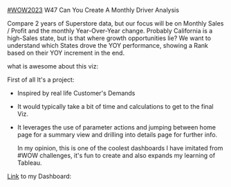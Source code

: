 [#WOW2023](https://workout-wednesday.com/2023w47tab/) W47 Can You Create A Monthly Driver Analysis


Compare 2 years of Superstore data, but our focus will be on Monthly Sales / Profit and the monthly Year-Over-Year change. Probably California is a high-Sales state, but is that where growth opportunities lie? We want to understand which States drove the YOY performance, showing a Rank based on their YOY increment in the end.

what is awesome about this viz: 

First of all It's a project:

* Inspired by real life  Customer's Demands
* It would typically take a bit of time and calculations to get to the final Viz.
* It leverages the use of parameter actions and jumping between home page for a summary view and drilling into details page for further info.

  In my opinion, this is one of the coolest dashboards I have imitated from #WOW challenges, it's fun to create and also expands my learning of Tableau.


[Link](https://public.tableau.com/app/profile/amira.salama/viz/KPIsDrivers/KPIsDash) to my Dashboard: 

